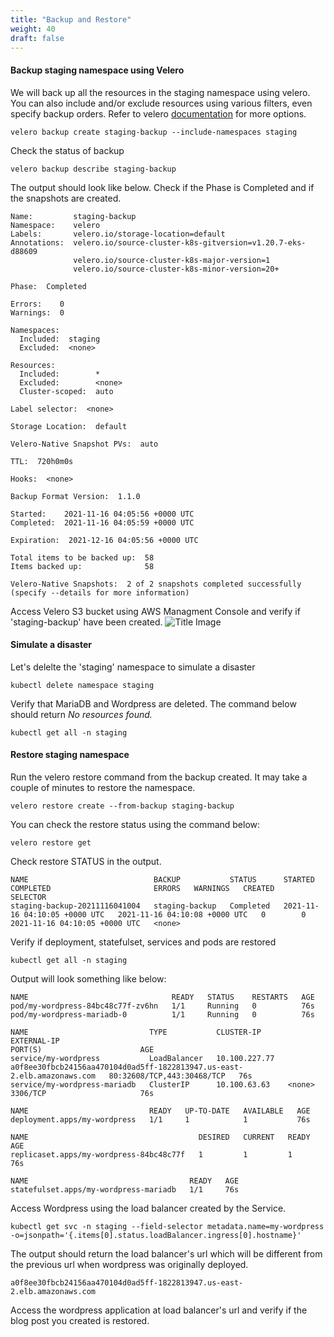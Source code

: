 ```yaml
---
title: "Backup and Restore"
weight: 40
draft: false
---
```


#### Backup staging namespace using Velero

We will back up all the resources in the staging namespace using velero. You can also include and/or exclude resources using various filters, even specify backup orders. Refer to velero [documentation](https://velero.io/docs/v1.7/index.html) for more options.

```
velero backup create staging-backup --include-namespaces staging
```

Check the status of backup
```
velero backup describe staging-backup
```

The output should look like below. Check if the Phase is Completed and if the snapshots are created.
```
Name:         staging-backup
Namespace:    velero
Labels:       velero.io/storage-location=default
Annotations:  velero.io/source-cluster-k8s-gitversion=v1.20.7-eks-d88609
              velero.io/source-cluster-k8s-major-version=1
              velero.io/source-cluster-k8s-minor-version=20+

Phase:  Completed

Errors:    0
Warnings:  0

Namespaces:
  Included:  staging
  Excluded:  <none>

Resources:
  Included:        *
  Excluded:        <none>
  Cluster-scoped:  auto

Label selector:  <none>

Storage Location:  default

Velero-Native Snapshot PVs:  auto

TTL:  720h0m0s

Hooks:  <none>

Backup Format Version:  1.1.0

Started:    2021-11-16 04:05:56 +0000 UTC
Completed:  2021-11-16 04:05:59 +0000 UTC

Expiration:  2021-12-16 04:05:56 +0000 UTC

Total items to be backed up:  58
Items backed up:              58

Velero-Native Snapshots:  2 of 2 snapshots completed successfully (specify --details for more information)
```

Access Velero S3 bucket using AWS Managment Console and verify if 'staging-backup' have been created.
![Title Image](/images/backupandrestore/velero-bucket.jpg)

#### Simulate a disaster

Let's delelte the 'staging' namespace to simulate a disaster
```
kubectl delete namespace staging
```

Verify that MariaDB and Wordpress are deleted. The command below should return *No resources found.*
```
kubectl get all -n staging
```

#### Restore staging namespace

Run the velero restore command from the backup created. It may take a couple of minutes to restore the namespace. 
```
velero restore create --from-backup staging-backup
```
You can check the restore status using the command below:
```
velero restore get
```
Check restore STATUS in the output.
```
NAME                            BACKUP           STATUS      STARTED                         COMPLETED                       ERRORS   WARNINGS   CREATED                         SELECTOR
staging-backup-20211116041004   staging-backup   Completed   2021-11-16 04:10:05 +0000 UTC   2021-11-16 04:10:08 +0000 UTC   0        0          2021-11-16 04:10:05 +0000 UTC   <none>
```

Verify if deployment, statefulset, services and pods are restored
```
kubectl get all -n staging
```
Output will look something like below:
```
NAME                                READY   STATUS    RESTARTS   AGE
pod/my-wordpress-84bc48c77f-zv6hn   1/1     Running   0          76s
pod/my-wordpress-mariadb-0          1/1     Running   0          76s

NAME                           TYPE           CLUSTER-IP      EXTERNAL-IP                                                               PORT(S)                      AGE
service/my-wordpress           LoadBalancer   10.100.227.77   a0f8ee30fbcb24156aa470104d0ad5ff-1822813947.us-east-2.elb.amazonaws.com   80:32608/TCP,443:30468/TCP   76s
service/my-wordpress-mariadb   ClusterIP      10.100.63.63    <none>                                                                    3306/TCP                     76s

NAME                           READY   UP-TO-DATE   AVAILABLE   AGE
deployment.apps/my-wordpress   1/1     1            1           76s

NAME                                      DESIRED   CURRENT   READY   AGE
replicaset.apps/my-wordpress-84bc48c77f   1         1         1       76s

NAME                                    READY   AGE
statefulset.apps/my-wordpress-mariadb   1/1     76s

```

Access Wordpress using the load balancer created by the Service.
```
kubectl get svc -n staging --field-selector metadata.name=my-wordpress -o=jsonpath='{.items[0].status.loadBalancer.ingress[0].hostname}'
```
The output should return the load balancer's url which will be different from the previous url when wordpress was originally deployed.
```
a0f8ee30fbcb24156aa470104d0ad5ff-1822813947.us-east-2.elb.amazonaws.com
```

Access the wordpress application at load balancer's url and verify if the blog post you created is restored.
